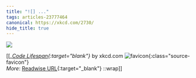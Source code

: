 ```yaml
---
title: "![] ..."
tags: articles-23777464
canonical: https://xkcd.com/2730/
hide_title: true
---
```


![](https://imgs.xkcd.com/comics/code_lifespan_2x.png)


[[<cite>_[Code Lifespan](https://xkcd.com/2730/){:target="_blank"}_</cite> by xkcd.com ![favicon](https://s2.googleusercontent.com/s2/favicons?domain=xkcd.com){:class="source-favicon"}<br>
_More_: [Readwise URL](https://readwise.io/open/465067158){:target="_blank"}
::wrap]]